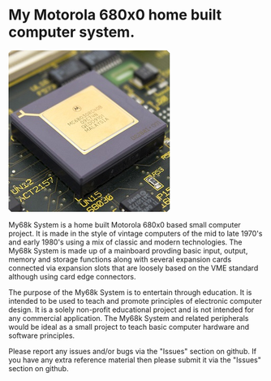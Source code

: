 # My Motorola 680x0 home built computer system.

![](https://github.com/kenkeeley/my68k-system/raw/master/my68k.jpg "My68k Image")

My68k System is a home built Motorola 680x0 based small computer project. It is made in the style of vintage computers of the mid
to late 1970's and early 1980's using a mix of classic and modern technologies. The My68k System is made up of a mainboard provding
basic input, output, memory and storage functions along with several expansion cards connected via expansion slots that are loosely
based on the VME standard although using card edge connectors.

The purpose of the My68k System is to entertain through education. It is intended to be used to teach and promote principles of
electronic computer design. It is a solely non-profit educational project and is not intended for any commercial application.
The My68k System and related peripherals would be ideal as a small project to teach basic computer hardware and software
principles.

Please report any issues and/or bugs via the "Issues" section on github.
If you have any extra reference material then please submit it via the "Issues" section on github.